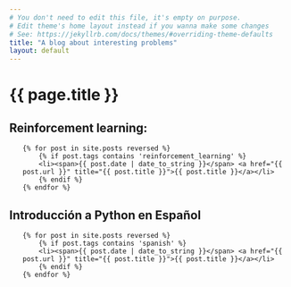 ```yaml
---
# You don't need to edit this file, it's empty on purpose.
# Edit theme's home layout instead if you wanna make some changes
# See: https://jekyllrb.com/docs/themes/#overriding-theme-defaults
title: "A blog about interesting problems"
layout: default
---
```


<h1>{{ page.title }}</h1>

## Reinforcement learning:

<ul class="posts">

	{% for post in site.posts reversed %}
        {% if post.tags contains 'reinforcement_learning' %}
        <li><span>{{ post.date | date_to_string }}</span> <a href="{{ post.url }}" title="{{ post.title }}">{{ post.title }}</a></li>
        {% endif %}
	{% endfor %}
</ul>

## Introducción a Python en Español

<ul class="posts">

    {% for post in site.posts reversed %}
        {% if post.tags contains 'spanish' %}
        <li><span>{{ post.date | date_to_string }}</span> <a href="{{ post.url }}" title="{{ post.title }}">{{ post.title }}</a></li>
        {% endif %}
    {% endfor %}
</ul>